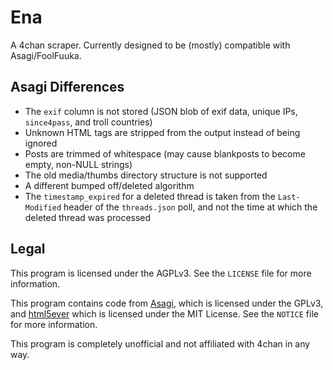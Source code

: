 # Ena

A 4chan scraper. Currently designed to be (mostly) compatible with Asagi/FoolFuuka.

## Asagi Differences

* The `exif` column is not stored (JSON blob of exif data, unique IPs, `since4pass`, and troll countries)
* Unknown HTML tags are stripped from the output instead of being ignored
* Posts are trimmed of whitespace (may cause blankposts to become empty, non-NULL strings)
* The old media/thumbs directory structure is not supported
* A different bumped off/deleted algorithm
* The `timestamp_expired` for a deleted thread is taken from the `Last-Modified` header of the `threads.json` poll, and not the time at which the deleted thread was processed

## Legal

This program is licensed under the AGPLv3. See the `LICENSE` file for more information.

This program contains code from [Asagi](https://github.com/desuarchive/asagi), which is licensed under the GPLv3, and [html5ever](https://github.com/servo/html5ever) which is licensed under the MIT License. See the `NOTICE` file for more information.

This program is completely unofficial and not affiliated with 4chan in any way.
